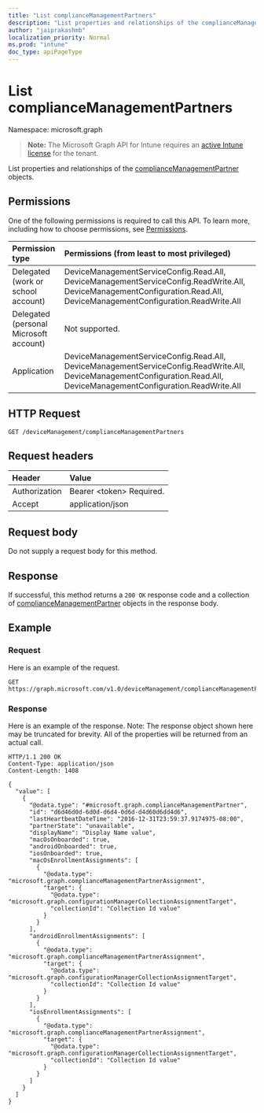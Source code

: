 ```yaml
---
title: "List complianceManagementPartners"
description: "List properties and relationships of the complianceManagementPartner objects."
author: "jaiprakashmb"
localization_priority: Normal
ms.prod: "intune"
doc_type: apiPageType
---
```


# List complianceManagementPartners

Namespace: microsoft.graph

> **Note:** The Microsoft Graph API for Intune requires an [active Intune license](https://go.microsoft.com/fwlink/?linkid=839381) for the tenant.

List properties and relationships of the [complianceManagementPartner](../resources/intune-onboarding-compliancemanagementpartner.md) objects.

## Permissions
One of the following permissions is required to call this API. To learn more, including how to choose permissions, see [Permissions](/graph/permissions-reference).

|Permission type|Permissions (from least to most privileged)|
|:---|:---|
|Delegated (work or school account)|DeviceManagementServiceConfig.Read.All, DeviceManagementServiceConfig.ReadWrite.All, DeviceManagementConfiguration.Read.All, DeviceManagementConfiguration.ReadWrite.All|
|Delegated (personal Microsoft account)|Not supported.|
|Application|DeviceManagementServiceConfig.Read.All, DeviceManagementServiceConfig.ReadWrite.All, DeviceManagementConfiguration.Read.All, DeviceManagementConfiguration.ReadWrite.All|

## HTTP Request
<!-- {
  "blockType": "ignored"
}
-->
``` http
GET /deviceManagement/complianceManagementPartners
```

## Request headers
|Header|Value|
|:---|:---|
|Authorization|Bearer &lt;token&gt; Required.|
|Accept|application/json|

## Request body
Do not supply a request body for this method.

## Response
If successful, this method returns a `200 OK` response code and a collection of [complianceManagementPartner](../resources/intune-onboarding-compliancemanagementpartner.md) objects in the response body.

## Example

### Request
Here is an example of the request.
``` http
GET https://graph.microsoft.com/v1.0/deviceManagement/complianceManagementPartners
```

### Response
Here is an example of the response. Note: The response object shown here may be truncated for brevity. All of the properties will be returned from an actual call.
``` http
HTTP/1.1 200 OK
Content-Type: application/json
Content-Length: 1408

{
  "value": [
    {
      "@odata.type": "#microsoft.graph.complianceManagementPartner",
      "id": "d6d46d0d-6d0d-d6d4-0d6d-d4d60d6dd4d6",
      "lastHeartbeatDateTime": "2016-12-31T23:59:37.9174975-08:00",
      "partnerState": "unavailable",
      "displayName": "Display Name value",
      "macOsOnboarded": true,
      "androidOnboarded": true,
      "iosOnboarded": true,
      "macOsEnrollmentAssignments": [
        {
          "@odata.type": "microsoft.graph.complianceManagementPartnerAssignment",
          "target": {
            "@odata.type": "microsoft.graph.configurationManagerCollectionAssignmentTarget",
            "collectionId": "Collection Id value"
          }
        }
      ],
      "androidEnrollmentAssignments": [
        {
          "@odata.type": "microsoft.graph.complianceManagementPartnerAssignment",
          "target": {
            "@odata.type": "microsoft.graph.configurationManagerCollectionAssignmentTarget",
            "collectionId": "Collection Id value"
          }
        }
      ],
      "iosEnrollmentAssignments": [
        {
          "@odata.type": "microsoft.graph.complianceManagementPartnerAssignment",
          "target": {
            "@odata.type": "microsoft.graph.configurationManagerCollectionAssignmentTarget",
            "collectionId": "Collection Id value"
          }
        }
      ]
    }
  ]
}
```
